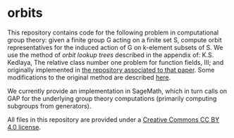 # orbits

This repository contains code for the following problem in computational group theory: given a finite group G acting on a finite set S, compute orbit representatives for the induced action of G on k-element subsets of S. We use the method of *orbit lookup trees* described in the appendix of:
K.S. Kedlaya, The relative class number one problem for function fields, III; and originally implemented in [the repository associated to that paper](https://www.github.com/kedlaya/same-class-number). Some modifications to the original method are described [here](./updates.md).

We currently provide an implementation in SageMath, which in turn calls on GAP for the underlying group theory computations (primarily computing subgroups from generators).

All files in this repository are provided under a [Creative Commons CC BY 4.0 license](https://creativecommons.org/licenses/by/4.0).